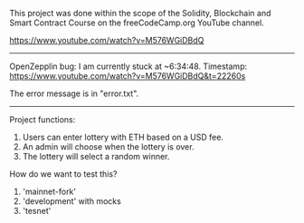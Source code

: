 This project was done within the scope of the Solidity, Blockchain and Smart Contract Course on the freeCodeCamp.org YouTube channel.

https://www.youtube.com/watch?v=M576WGiDBdQ


***************************

OpenZepplin bug:
I am currently stuck at ~6:34:48. Timestamp: https://www.youtube.com/watch?v=M576WGiDBdQ&t=22260s

The error message is in "error.txt".

***************************


Project functions:
1. Users can enter lottery with ETH based on a USD fee.
2. An admin will choose when the lottery is over.
3. The lottery will select a random winner.

How do we want to test this?
1. 'mainnet-fork'
2. 'development' with mocks
3. 'tesnet'